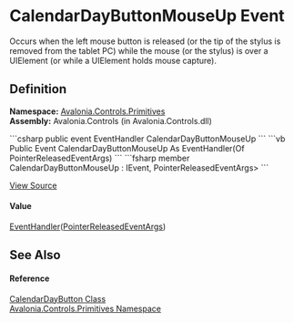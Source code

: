 # CalendarDayButtonMouseUp Event


Occurs when the left mouse button is released (or the tip of the stylus is removed from the tablet PC) while the mouse (or the stylus) is over a UIElement (or while a UIElement holds mouse capture).



## Definition
**Namespace:** <a href="N_Avalonia_Controls_Primitives">Avalonia.Controls.Primitives</a>  
**Assembly:** Avalonia.Controls (in Avalonia.Controls.dll)

<Tabs groupId="api-code-preview">
<TabItem value="csharp" label="C#">
```csharp
public event EventHandler<PointerReleasedEventArgs> CalendarDayButtonMouseUp
```
</TabItem>
<TabItem value="vb" label="VB">
```vb
Public Event CalendarDayButtonMouseUp As EventHandler(Of PointerReleasedEventArgs)
```
</TabItem>
<TabItem value="fsharp" label="F#">
```fsharp
member CalendarDayButtonMouseUp : IEvent<EventHandler<PointerReleasedEventArgs>,
    PointerReleasedEventArgs>
```
</TabItem>
</Tabs>



<a href="https://github.com/AvaloniaUI/Avalonia/tree/master/src/Avalonia.Controls/Calendar/CalendarDayButton.cs" title="View the source code">View Source</a>



#### Value
<a href="https://learn.microsoft.com/dotnet/api/system.eventhandler-1" target="_blank" rel="noopener noreferrer">EventHandler</a>(<a href="T_Avalonia_Input_PointerReleasedEventArgs">PointerReleasedEventArgs</a>)

## See Also


#### Reference
<a href="T_Avalonia_Controls_Primitives_CalendarDayButton">CalendarDayButton Class</a>  
<a href="N_Avalonia_Controls_Primitives">Avalonia.Controls.Primitives Namespace</a>  

